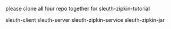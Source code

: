 please clone all four repo together for sleuth-zipkin-tutorial

sleuth-client
sleuth-server
sleuth-zipkin-service
sleuth-zipkin-jar